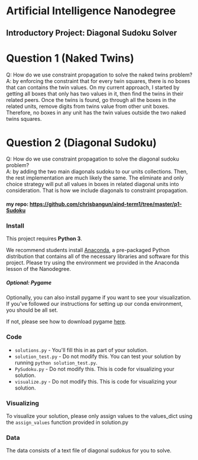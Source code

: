 # Artificial Intelligence Nanodegree
## Introductory Project: Diagonal Sudoku Solver

# Question 1 (Naked Twins)
Q: How do we use constraint propagation to solve the naked twins problem?  
A:
by enforcing the constraint that for every twin squares, there is no boxes that can contains the twin values.
On my current approach, I started by getting all boxes that only has two values in it, then find the twins in their
related peers. Once the twins is found, go through all the boxes in the related units, remove digits from twins value
from other unit boxes. Therefore, no boxes in any unit has the twin values outside the two naked twins squares.

# Question 2 (Diagonal Sudoku)
Q: How do we use constraint propagation to solve the diagonal sudoku problem?  
A:
by adding the two main diagonals sudoku to our units collections.
Then, the rest implementation are much likely the same. The eliminate and only choice strategy will put all values
in boxes in related diagonal units into consideration. That is how we include diagonals to constraint propagation.

#### my repo: https://github.com/chrisbangun/aind-term1/tree/master/p1-Sudoku

### Install

This project requires **Python 3**.

We recommend students install [Anaconda](https://www.continuum.io/downloads), a pre-packaged Python distribution that contains all of the necessary libraries and software for this project. 
Please try using the environment we provided in the Anaconda lesson of the Nanodegree.

##### Optional: Pygame

Optionally, you can also install pygame if you want to see your visualization. If you've followed our instructions for setting up our conda environment, you should be all set.

If not, please see how to download pygame [here](http://www.pygame.org/download.shtml).

### Code

* `solutions.py` - You'll fill this in as part of your solution.
* `solution_test.py` - Do not modify this. You can test your solution by running `python solution_test.py`.
* `PySudoku.py` - Do not modify this. This is code for visualizing your solution.
* `visualize.py` - Do not modify this. This is code for visualizing your solution.

### Visualizing

To visualize your solution, please only assign values to the values_dict using the ```assign_values``` function provided in solution.py

### Data

The data consists of a text file of diagonal sudokus for you to solve.

